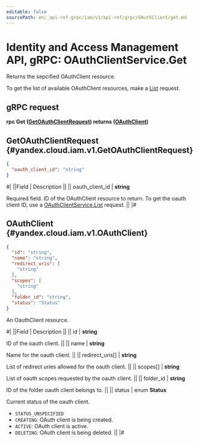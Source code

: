 ```yaml
---
editable: false
sourcePath: en/_api-ref-grpc/iam/v1/api-ref/grpc/OAuthClient/get.md
---
```


# Identity and Access Management API, gRPC: OAuthClientService.Get

Returns the sepcified OAuthClient resource.

To get the list of available OAuthClient resources, make a [List](/docs/iam/api-ref/grpc/OAuthClient/list#List) request.

## gRPC request

**rpc Get ([GetOAuthClientRequest](#yandex.cloud.iam.v1.GetOAuthClientRequest)) returns ([OAuthClient](#yandex.cloud.iam.v1.OAuthClient))**

## GetOAuthClientRequest {#yandex.cloud.iam.v1.GetOAuthClientRequest}

```json
{
  "oauth_client_id": "string"
}
```

#|
||Field | Description ||
|| oauth_client_id | **string**

Required field. ID of the OAuthClient resource to return.
To get the oauth client ID, use a [OAuthClientService.List](/docs/iam/api-ref/grpc/OAuthClient/list#List) request. ||
|#

## OAuthClient {#yandex.cloud.iam.v1.OAuthClient}

```json
{
  "id": "string",
  "name": "string",
  "redirect_uris": [
    "string"
  ],
  "scopes": [
    "string"
  ],
  "folder_id": "string",
  "status": "Status"
}
```

An OauthClient resource.

#|
||Field | Description ||
|| id | **string**

ID of the oauth client. ||
|| name | **string**

Name for the oauth client. ||
|| redirect_uris[] | **string**

List of redirect uries allowed for the oauth client. ||
|| scopes[] | **string**

List of oauth scopes requested by the oauth client. ||
|| folder_id | **string**

ID of the folder oauth client belongs to. ||
|| status | enum **Status**

Current status of the oauth client.

- `STATUS_UNSPECIFIED`
- `CREATING`: OAuth client is being created.
- `ACTIVE`: OAuth client is active.
- `DELETING`: OAuth client is being deleted. ||
|#